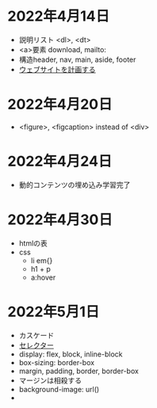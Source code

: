# 2022年4月14日
- 説明リスト &lt;dl&gt;, &lt;dt&gt;
- \<a>要素 download, mailto:
- 構造header, nav, main, aside, footer
- [ウェブサイトを計画する](https://developer.mozilla.org/ja/docs/Learn/HTML/Introduction_to_HTML/Document_and_website_structure#planning_a_simple_website)

# 2022年4月20日
- \<figure>, \<figcaption> instead of \<div>

# 2022年4月24日
- 動的コンテンツの埋め込み学習完了

# 2022年4月30日
- htmlの表
- css 
  - li em{}
  - h1 + p
  - a:hover

# 2022年5月1日
- カスケード
- [セレクター](https://developer.mozilla.org/ja/docs/Learn/CSS/Building_blocks/Selectors#reference_table_of_selectors)
- display: flex, block, inline-block
- box-sizing: border-box
- margin, padding, border, border-box
- マージンは相殺する
- background-image: url()
- 